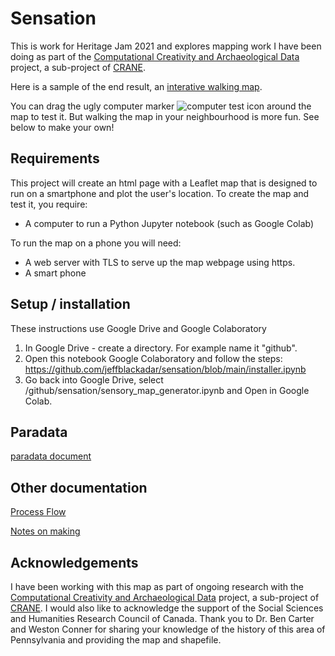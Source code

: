 # Sensation
This is work for Heritage Jam 2021 and explores mapping work I have been doing as part of the [Computational Creativity and Archaeological Data](https://shawngraham.github.io/CCAD/) project, a sub-project of [CRANE](https://crane.utoronto.ca/).

Here is a sample of the end result, an [interative walking map](https://jeffblackadar.ca/sensation/test_map.html).

You can drag the ugly computer marker ![computer test icon](https://jeffblackadar.ca/sensation/icons/computer.png "computer test icon") around the map to test it. But walking the map in your neighbourhood is more fun. See below to make your own!

## Requirements
This project will create an html page with a Leaflet map that is designed to run on a smartphone and plot the user's location.
To create the map and test it, you require:
* A computer to run a Python Jupyter notebook (such as Google Colab)

To run the map on a phone you will need:
* A web server with TLS to serve up the map webpage using https.
* A smart phone

## Setup / installation
These instructions use Google Drive and Google Colaboratory

1. In Google Drive - create a directory. For example name it "github".
2. Open this notebook Google Colaboratory and follow the steps:  https://github.com/jeffblackadar/sensation/blob/main/installer.ipynb
3. Go back into Google Drive, select /github/sensation/sensory_map_generator.ipynb and Open in Google Colab.

## Paradata
[paradata document](https://github.com/jeffblackadar/sensation/blob/main/paradata.md)

## Other documentation
[Process Flow](https://jeffblackadar.github.io/sensation/map_process_flow.html)

[Notes on making](https://github.com/jeffblackadar/sensation/blob/main/notes_on_making.md)

## Acknowledgements

I have been working with this map as part of ongoing research with the [Computational Creativity and Archaeological Data](https://shawngraham.github.io/CCAD/) project, a sub-project of [CRANE](https://crane.utoronto.ca/). I would also like to acknowledge the support of the Social Sciences and Humanities Research Council of Canada. Thank you to Dr. Ben Carter and Weston Conner for sharing your knowledge of the history of this area of Pennsylvania and providing the map and shapefile.

